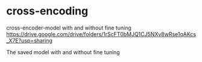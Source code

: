 # cross-encoding
cross-encoder-model with and without fine tuning
https://drive.google.com/drive/folders/1rScFT0bMJQ1CJ5NXv8wRse1qAKcs_X7E?usp=sharing

The saved model with and without fine tuning
